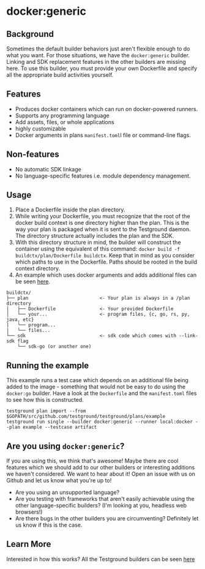 # docker:generic

## Background

Sometimes the default builder behaviors just aren't flexible enough to do what you want. For those situations, we have the `docker:generic` builder. Linking and SDK replacement features in the other builders are missing here. To use this builder, you must provide your own Dockerfile and specify all the appropriate build activities yourself. 

## Features

* Produces docker containers which can run on docker-powered runners.
* Supports any programming language
* Add assets, files, or whole applications
* highly customizable
* Docker arguments in plans `manifest.toml`l file or command-line flags.

## Non-features

* No automatic SDK linkage
* No language-specific features i.e. module dependency management.

## Usage

1. Place a Dockerfile inside the plan directory.
2. While writing your Dockerfile, you must recognize that the root of the docker build context is one directory higher than the plan. This is the way your plan is packaged when it is sent to the Testground daemon. The directory structure actually includes the plan and the SDK.
3. With this directory structure in mind, the builder will construct the container using the equivalent of this command: `docker build -f buildctx/plan/Dockerfile buildctx`. Keep that in mind as you consider which paths to use in the Dockerfile. Paths should be rooted in the build context directory.
4. An example which uses docker arguments and adds additional files can be seen [here](https://github.com/testground/testground/tree/master/plans/example).

```text
buildctx/
├── plan                          <- Your plan is always in a /plan directory
│   ├── Dockerfile                <- Your provided Dockerfile
│   └── your...                   <- program files, {c, go, rs, py, java, etc}
|   └── program...
|   └── files...
└── sdk                           <- sdk code which comes with --link-sdk flag
    └── sdk-go (or another one)
```

## Running the example

This example runs a  test case which depends on an additional file being added to the image - something that would not be easy to do using the `docker:go` builder. Have a look at the `Dockerfile` and the `manifest.toml` files to see how this is constructed.

```text
testground plan import --from $GOPATH/src/github.com/testground/testground/plans/example
testground run single --builder docker:generic --runner local:docker --plan example --testcase artifact
```

## Are you using `docker:generic`?

If you are using this, we think that's awesome! Maybe there are cool features which we should add to our other builders or interesting additions we haven't considered. We want to hear about it! Open an issue with us on Github and let us know what you're up to!

* Are you using an unsupported language?
* Are you testing with frameworks that aren't easily achievable using the other language-specific builders? \(I'm looking at you, headless web browsers!\)
* Are there bugs in the other builders you are circumventing? Definitely let us know if this is the case.

## Learn More

Interested in how this works? All the Testground builders can be seen [here](https://github.com/testground/testground/tree/master/pkg/build)

